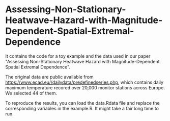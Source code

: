 # Assessing-Non-Stationary-Heatwave-Hazard-with-Magnitude-Dependent-Spatial-Extremal-Dependence
It contains the code for a toy example and the data used in our paper "Assessing Non-Stationary Heatwave Hazard with Magnitude-Dependent Spatial Extremal Dependence".

The original data are public available from https://www.ecad.eu//dailydata/predefinedseries.php, which contains daily maximum temperature recored over 20,000 monitor stations across Europe. We selected 44 of them. 

To reproduce the results, you can load the data.Rdata file and replace the corresponding variables in the example.R. It might take a fair long time to run. 



